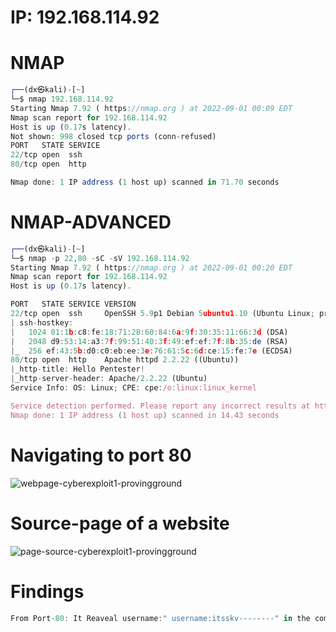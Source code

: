 # IP: 192.168.114.92

# NMAP
```javascript
┌──(dx㉿kali)-[~]
└─$ nmap 192.168.114.92                 
Starting Nmap 7.92 ( https://nmap.org ) at 2022-09-01 00:09 EDT
Nmap scan report for 192.168.114.92
Host is up (0.17s latency).
Not shown: 998 closed tcp ports (conn-refused)
PORT   STATE SERVICE
22/tcp open  ssh
80/tcp open  http

Nmap done: 1 IP address (1 host up) scanned in 71.70 seconds

```


# NMAP-ADVANCED

```javascript
┌──(dx㉿kali)-[~]
└─$ nmap -p 22,80 -sC -sV 192.168.114.92             
Starting Nmap 7.92 ( https://nmap.org ) at 2022-09-01 00:20 EDT
Nmap scan report for 192.168.114.92
Host is up (0.17s latency).

PORT   STATE SERVICE VERSION
22/tcp open  ssh     OpenSSH 5.9p1 Debian 5ubuntu1.10 (Ubuntu Linux; protocol 2.0)
| ssh-hostkey: 
|   1024 01:1b:c8:fe:18:71:28:60:84:6a:9f:30:35:11:66:3d (DSA)
|   2048 d9:53:14:a3:7f:99:51:40:3f:49:ef:ef:7f:8b:35:de (RSA)
|_  256 ef:43:5b:d0:c0:eb:ee:3e:76:61:5c:6d:ce:15:fe:7e (ECDSA)
80/tcp open  http    Apache httpd 2.2.22 ((Ubuntu))
|_http-title: Hello Pentester!
|_http-server-header: Apache/2.2.22 (Ubuntu)
Service Info: OS: Linux; CPE: cpe:/o:linux:linux_kernel

Service detection performed. Please report any incorrect results at https://nmap.org/submit/ .
Nmap done: 1 IP address (1 host up) scanned in 14.43 seconds

```
# Navigating to port 80

![webpage-cyberexploit1-provingground](https://user-images.githubusercontent.com/98345027/187831328-7645fb3a-2d59-4654-a305-02985d8561db.png)


# Source-page of a website
![page-source-cyberexploit1-provingground](https://user-images.githubusercontent.com/98345027/187831603-ad0dada0-3713-488f-854e-4b8d91b006c4.png)


# Findings

```javascript
From Port-80: It Reaveal username:" username:itsskv--------" in the comment section
```


```javascript
```



```javascript
```
```javascript
```
